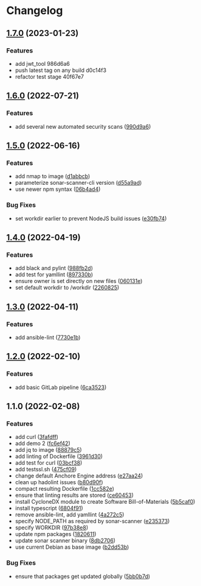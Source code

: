 # Changelog

## [1.7.0](https://github.com/PeterMosmans//compare/1.6.0...1.7.0) (2023-01-23)

### Features

- add jwt_tool 986d6a6
- push latest tag on any build d0c14f3
- refactor test stage 40f67e7

## [1.6.0](https://git.go-forward.net:7722/tooling/tools-image/compare/1.5.0...1.6.0) (2022-07-21)

### Features

- add several new automated security scans
  ([990d9a6](https://git.go-forward.net:7722/tooling/tools-image/commit/990d9a63212b95b2a636687c772bad93affcd430))

## [1.5.0](https://git.go-forward.net:7722/tooling/tools-image/compare/1.4.0...1.5.0) (2022-06-16)

### Features

- add nmap to image
  ([d1abbcb](https://git.go-forward.net:7722/tooling/tools-image/commit/d1abbcb070ad2a83545e190cc39056e93e5ace0e))
- parameterize sonar-scanner-cli version
  ([d55a9ad](https://git.go-forward.net:7722/tooling/tools-image/commit/d55a9ade64a477a8392ad159fcbf1ad0420c654d))
- use newer npm syntax
  ([06b4ad4](https://git.go-forward.net:7722/tooling/tools-image/commit/06b4ad49e79aaab23f58073b3b6643e7e5ba2f8f))

### Bug Fixes

- set workdir earlier to prevent NodeJS build issues
  ([e30fb74](https://git.go-forward.net:7722/tooling/tools-image/commit/e30fb743bcc6ee65c773cd28e2d67a4fd5cca619))

## [1.4.0](https://git.go-forward.net:7722/tooling/tools-image/compare/1.3.0...1.4.0) (2022-04-19)

### Features

- add black and pylint
  ([988fb2d](https://git.go-forward.net:7722/tooling/tools-image/commit/988fb2d6d54081c5bc440cfa2d490f04d220b2fb))
- add test for yamllint
  ([897330b](https://git.go-forward.net:7722/tooling/tools-image/commit/897330ba3885276eb2d5808f204400e534df4d06))
- ensure owner is set directly on new files
  ([060131e](https://git.go-forward.net:7722/tooling/tools-image/commit/060131e9391a03574181bcd6b459f2a065152775))
- set default workdir to /workdir
  ([2260825](https://git.go-forward.net:7722/tooling/tools-image/commit/2260825b7a0b134a8db5d03f157afbf887ec2879))

## [1.3.0](https://git.go-forward.net:7722/tooling/tools-image/compare/1.2.0...1.3.0) (2022-04-11)

### Features

- add ansible-lint
  ([7730e1b](https://git.go-forward.net:7722/tooling/tools-image/commit/7730e1bf1771e49b1bb5e8091ccab9d1d4391cbe))

## [1.2.0](https://github.com/PeterMosmans/tools-image/compare/1.1.0...1.2.0) (2022-02-10)

### Features

- add basic GitLab pipeline
  ([6ca3523](https://github.com/PeterMosmans/tools-image/commit/6ca35234e875bd4d9b59a771e064a386b612cad2))

## 1.1.0 (2022-02-08)

### Features

- add curl
  ([3fafdff](https://github.com/PeterMosmans/tools-image/commit/3fafdff16fa8f9febacb50fccc9e2dba2683461f))
- add demo 2
  ([fc6ef42](https://github.com/PeterMosmans/tools-image/commit/fc6ef42bdf61276fd1d580fe3702252d58277132))
- add jq to image
  ([88879c5](https://github.com/PeterMosmans/tools-image/commit/88879c545721dbe5825ed00150149d37fa956074))
- add linting of Dockerfile
  ([3961d30](https://github.com/PeterMosmans/tools-image/commit/3961d306163ad7f2966e018483421bdae3484525))
- add test for curl
  ([03bcf38](https://github.com/PeterMosmans/tools-image/commit/03bcf38f251fdc07678e395ab15693f500059288))
- add testssl.sh
  ([475cf09](https://github.com/PeterMosmans/tools-image/commit/475cf0962fa9301d50d9cd0f2d783bbba3c5f940))
- change default Anchore Engine address
  ([e27aa24](https://github.com/PeterMosmans/tools-image/commit/e27aa2411b96f6e4fb9259341cd252c9e938d175))
- clean up hadolint issues
  ([b80d90f](https://github.com/PeterMosmans/tools-image/commit/b80d90f1bef98397f34193e135761f95982a408d))
- compact resulting Dockerfile
  ([1cc582e](https://github.com/PeterMosmans/tools-image/commit/1cc582e09f3ae244794712fff18459818c9be29c))
- ensure that linting results are stored
  ([ce60453](https://github.com/PeterMosmans/tools-image/commit/ce604533eecc323d3d175b73c7252f41065651b4))
- install CycloneDX module to create Software Bill-of-Materials
  ([5b5caf0](https://github.com/PeterMosmans/tools-image/commit/5b5caf054a0280913a44e98898f53be389429f99))
- install typescript
  ([6804f91](https://github.com/PeterMosmans/tools-image/commit/6804f912db5a301e987ddd78a7255027abd47199))
- remove ansible-lint, add yamllint
  ([4a272c5](https://github.com/PeterMosmans/tools-image/commit/4a272c574eba9310c906a8890e5fd27e1fbe2b06))
- specify NODE_PATH as required by sonar-scanner
  ([e235373](https://github.com/PeterMosmans/tools-image/commit/e23537347a9bfb805915af8be12387dfc42cb1c2))
- specify WORKDIR
  ([97b38e8](https://github.com/PeterMosmans/tools-image/commit/97b38e8ab92519f2df8a480566d0b958249a2b20))
- update npm packages
  ([1820611](https://github.com/PeterMosmans/tools-image/commit/18206115ece33070946cc8fa9e44bce0c50b3db5))
- update sonar scanner binary
  ([8db2706](https://github.com/PeterMosmans/tools-image/commit/8db270654b59f545db06e5f1d2e1b78993d7a1b3))
- use current Debian as base image
  ([b2dd53b](https://github.com/PeterMosmans/tools-image/commit/b2dd53b7405656fdd0f603ef32d98f32c9458bc5))

### Bug Fixes

- ensure that packages get updated globally
  ([5bb0b7d](https://github.com/PeterMosmans/tools-image/commit/5bb0b7dd70ca2fdf5b8556a735d0300220955ad6))
